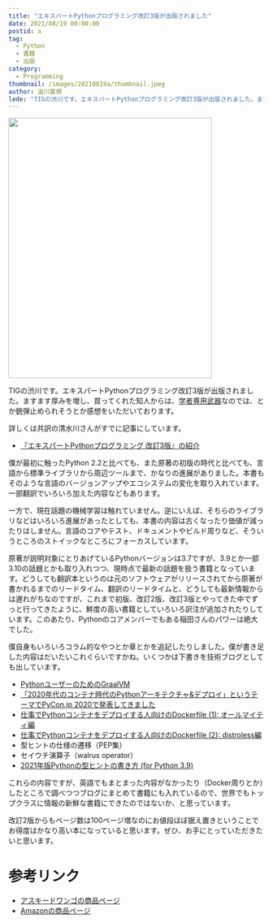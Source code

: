 ```yaml
---
title: "エキスパートPythonプログラミング改訂3版が出版されました"
date: 2021/08/19 00:00:00
postid: a
tag:
  - Python
  - 書籍
  - 出版
category:
  - Programming
thumbnail: /images/20210819a/thumbnail.jpeg
author: 澁川喜規
lede: "TIGの渋川です。エキスパートPythonプログラミング改訂3版が出版されました。ますます厚みを増し、買ってくれた知人からは、学者専用武器なのでは、とか銃弾止められそうとか感想をいただいております。詳しくは共訳の清水川さんがすでに記事にしています。"
---
```


<img src="/images/20210819a/302105001236.jpeg" alt="" width="400" height="513" loading="lazy">

TIGの渋川です。エキスパートPythonプログラミング改訂3版が出版されました。ますます厚みを増し、買ってくれた知人からは、[学者専用武器](https://altema.jp/ffrk/weapon/1581)なのでは、とか銃弾止められそうとか感想をいただいております。

詳しくは共訳の清水川さんがすでに記事にしています。

* [『エキスパートPythonプログラミング 改訂3版』の紹介](http://www.freia.jp/taka/blog/expert-python-programming-3rd-intro/index.html)

僕が最初に触ったPython 2.2と比べても、また原著の初版の時代と比べても、言語から標準ライブラリから周辺ツールまで、かなりの進展がありました。本書もそのような言語のバージョンアップやエコシステムの変化を取り入れています。一部翻訳でいろいろ加えた内容などもあります。

一方で、現在話題の機械学習は触れていません。逆にいえば、そちらのライブラリなどはいろいろ進展があったとしても、本書の内容は古くなったり価値が減ったりはしません。言語のコアやテスト、ドキュメントやビルド周りなど、そういうところのストイックなところにフォーカスしています。

原著が説明対象にとりあげているPythonバージョンは3.7ですが、3.9とか一部3.10の話題とかも取り入れつつ、現時点で最新の話題を扱う書籍となっています。どうしても翻訳本というのは元のソフトウェアがリリースされてから原著が書かれるまでのリードタイム、翻訳のリードタイムと、どうしても最新情報からは遅れがちなのですが、これまで初版、改訂2版、改訂3版とやってきた中でずっと行ってきたように、鮮度の高い書籍としていろいろ訳注が追加されたりしています。このあたり、Pythonのコアメンバーでもある稲田さんのパワーは絶大でした。

僕自身もいろいろコラム的なやつとか章とかを追記したりしました。僕が書き足した内容はだいたいこれぐらいですかね。いくつかは下書きを技術ブログとしても出しています。

* [PythonユーザーのためのGraalVM](https://future-architect.github.io/articles/20200721/)
* [「2020年代のコンテナ時代のPythonアーキテクチャ&デプロイ」というテーマでPyCon.jp 2020で発表してきました](https://future-architect.github.io/articles/20200910/)
* [仕事でPythonコンテナをデプロイする人向けのDockerfile (1): オールマイティ編](https://future-architect.github.io/articles/20200513/)
* [仕事でPythonコンテナをデプロイする人向けのDockerfile (2): distroless編](https://future-architect.github.io/articles/20200514/)
* 型ヒントの仕様の遷移（PEP集）
* セイウチ演算子（walrus operator）
* [2021年版Pythonの型ヒントの書き方 (for Python 3.9)](https://future-architect.github.io/articles/20201223/)

これらの内容ですが、英語でもまとまった内容がなかったり（Docker周りとか）したところで調べつつブログにまとめて書籍にも入れているので、世界でもトップクラスに情報の新鮮な書籍にできたのではないか、と思っています。

改訂2版からもページ数は100ページ増なのにお値段ほぼ据え置きということでお得度はかなり高い本になっていると思います。ぜひ、お手にとっていただきたいと思います。

# 参考リンク

* [アスキードワンゴの商品ページ](https://www.kadokawa.co.jp/product/302105001236/)
* [Amazonの商品ページ](https://www.amazon.co.jp/dp/B09BHTY4Z8/)
